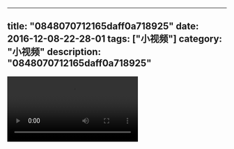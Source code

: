 
---
title: "0848070712165daff0a718925"
date: 2016-12-08-22-28-01
tags: ["小视频"]
category: "小视频"
description: "0848070712165daff0a718925"
---
<video src="http://ohtsqip0g.bkt.clouddn.com/0848070712165daff0a718925.mp4" controls="controls"></video>
